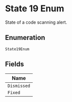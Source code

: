 
# State 19 Enum

State of a code scanning alert.

## Enumeration

`State19Enum`

## Fields

| Name |
|  --- |
| `Dismissed` |
| `Fixed` |

